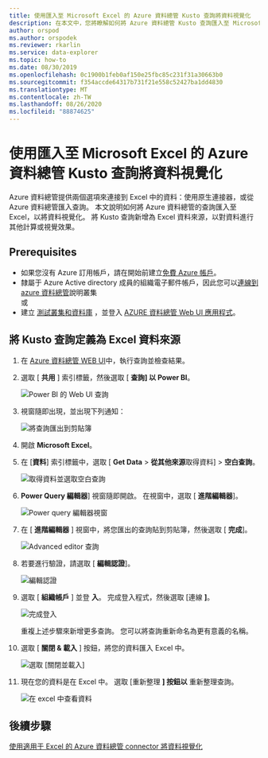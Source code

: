 ```yaml
---
title: 使用匯入至 Microsoft Excel 的 Azure 資料總管 Kusto 查詢將資料視覺化
description: 在本文中，您將瞭解如何將 Azure 資料總管 Kusto 查詢匯入至 Microsoft Excel。
author: orspod
ms.author: orspodek
ms.reviewer: rkarlin
ms.service: data-explorer
ms.topic: how-to
ms.date: 08/30/2019
ms.openlocfilehash: 0c1900b1feb0af150e25fbc85c231f31a30663b0
ms.sourcegitcommit: f354accde64317b731f21e558c52427ba1dd4830
ms.translationtype: MT
ms.contentlocale: zh-TW
ms.lasthandoff: 08/26/2020
ms.locfileid: "88874625"
---
```

# <a name="visualize-data-using-an-azure-data-explorer-kusto-query-imported-into-microsoft-excel"></a>使用匯入至 Microsoft Excel 的 Azure 資料總管 Kusto 查詢將資料視覺化

Azure 資料總管提供兩個選項來連接到 Excel 中的資料：使用原生連接器，或從 Azure 資料總管匯入查詢。 本文說明如何將 Azure 資料總管的查詢匯入至 Excel，以將資料視覺化。 將 Kusto 查詢新增為 Excel 資料來源，以對資料進行其他計算或視覺效果。

## <a name="prerequisites"></a>Prerequisites

* 如果您沒有 Azure 訂用帳戶，請在開始前建立[免費 Azure 帳戶](https://azure.microsoft.com/free/)。
* 隸屬于 Azure Active directory 成員的組織電子郵件帳戶，因此您可以[連線到 azure 資料總管](https://dataexplorer.azure.com/clusters/help/databases/Samples)說明叢集 
<br>或</br>
* 建立 [測試叢集和資料庫](create-cluster-database-portal.md) ，並登入 [AZURE 資料總管 Web UI 應用程式](https://dataexplorer.azure.com/)。

## <a name="define-kusto-query-as-an-excel-data-source"></a>將 Kusto 查詢定義為 Excel 資料來源

1. 在 [Azure 資料總管 WEB UI](https://dataexplorer.azure.com/clusters/help/databases/Samples)中，執行查詢並檢查結果。

1. 選取 [ **共用** ] 索引標籤，然後選取 [ **查詢] 以 Power BI**。

    ![Power BI 的 Web UI 查詢](media/excel-blank-query/web-ui-query-to-powerbi.png)

1. 視窗隨即出現，並出現下列通知：

    ![將查詢匯出到剪貼簿](media/excel-blank-query/query-exported-to-clipboard.png)

1. 開啟 **Microsoft Excel**。

1. 在 [**資料**] 索引標籤中，選取 [ **Get Data**  >  **從其他來源**取得資料]  >  **空白查詢**。

    ![取得資料並選取空白查詢](media/excel-blank-query/get-data-blank-query.png)

1. **Power Query 編輯器**] 視窗隨即開啟。 在視窗中，選取 [ **進階編輯器**]。

    ![Power query 編輯器視窗](media/excel-blank-query/power-query-editor.png)

1. 在 [ **進階編輯器** ] 視窗中，將您匯出的查詢貼到剪貼簿，然後選取 [ **完成**]。

    ![Advanced editor 查詢](media/excel-blank-query/advanced-editor-query.png)    

1. 若要進行驗證，請選取 [ **編輯認證**]。

    ![編輯認證](media/excel-blank-query/edit-credentials.png)

1. 選取 [ **組織帳戶** ] 並登 **入**。 完成登入程式，然後選取 [連線 **]**。

    ![完成登入](media/excel-blank-query/complete-sign-in.png)

    重複上述步驟來新增更多查詢。 您可以將查詢重新命名為更有意義的名稱。

1. 選取 [ **關閉 & 載入** ] 按鈕，將您的資料匯入 Excel 中。

    ![選取 [關閉並載入]](media/excel-blank-query/close-and-load.png)

1. 現在您的資料是在 Excel 中。 選取 [重新整理 **] 按鈕以** 重新整理查詢。

    ![在 excel 中查看資料](media/excel-blank-query/data-in-excel.png)

## <a name="next-steps"></a>後續步驟

[使用適用于 Excel 的 Azure 資料總管 connector 將資料視覺化](excel-connector.md)